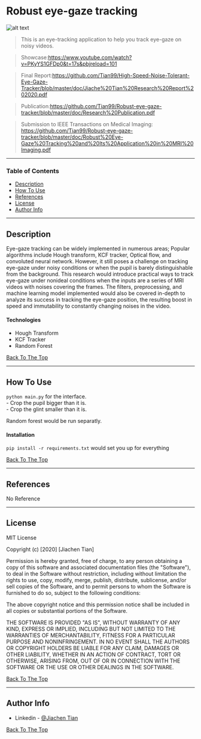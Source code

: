 # Robust eye-gaze tracking

![alt text](https://github.com/Tian99/Robust-eye-gaze-tracker/blob/master/input/Screen%20Shot%202020-12-28%20at%202.02.07%20PM.png)

> This is an eye-tracking application to help you track eye-gaze on noisy videos.

> Showcase:https://www.youtube.com/watch?v=PKyYS1GFDp0&t=17s&pbjreload=101

> Final Report:https://github.com/Tian99/High-Speed-Noise-Tolerant-Eye-Gaze-Tracker/blob/master/doc/Jiache%20Tian%20Research%20Report%202020.pdf

> Publication:https://github.com/Tian99/Robust-eye-gaze-tracker/blob/master/doc/Research%20Publication.pdf

> Submission to IEEE Transactions on Medical Imaging: https://github.com/Tian99/Robust-eye-gaze-tracker/blob/master/doc/Robust%20Eye-Gaze%20Tracking%20and%20Its%20Application%20in%20MRI%20Imaging.pdf
---

### Table of Contents

- [Description](#description)
- [How To Use](#how-to-use)
- [References](#references)
- [License](#license)
- [Author Info](#author-info)

---

## Description

Eye-gaze tracking can be widely implemented in numerous areas; Popular algorithms include Hough transform, KCF tracker, Optical flow, and convoluted neural network. However, it still poses a challenge on tracking eye-gaze under noisy conditions or when the pupil is barely distinguishable from the background. This research would introduce practical ways to track eye-gaze under nonideal conditions when the inputs are a series of MRI videos with noises covering the frames. The filters, preprocessing, and machine learning model implemented would also be covered in-depth to analyze its success in tracking the eye-gaze position, the resulting boost in speed and immutability to constantly changing noises in the video.

#### Technologies

- Hough Transform
- KCF Tracker
- Random Forest

[Back To The Top](#Robust-eye-gaze-tracking)

---

## How To Use

`python main.py` for the interface.\
	- Crop the pupil bigger than it is.\
	- Crop the glint smaller than it is.

Random forest would be run separatly. 

#### Installation

`pip install -r requirements.txt` would set you up for everything

[Back To The Top](#Robust-eye-gaze-tracking)

---

## References
No Reference

---

## License

MIT License

Copyright (c) [2020] [Jiachen Tian]

Permission is hereby granted, free of charge, to any person obtaining a copy
of this software and associated documentation files (the "Software"), to deal
in the Software without restriction, including without limitation the rights
to use, copy, modify, merge, publish, distribute, sublicense, and/or sell
copies of the Software, and to permit persons to whom the Software is
furnished to do so, subject to the following conditions:

The above copyright notice and this permission notice shall be included in all
copies or substantial portions of the Software.

THE SOFTWARE IS PROVIDED "AS IS", WITHOUT WARRANTY OF ANY KIND, EXPRESS OR
IMPLIED, INCLUDING BUT NOT LIMITED TO THE WARRANTIES OF MERCHANTABILITY,
FITNESS FOR A PARTICULAR PURPOSE AND NONINFRINGEMENT. IN NO EVENT SHALL THE
AUTHORS OR COPYRIGHT HOLDERS BE LIABLE FOR ANY CLAIM, DAMAGES OR OTHER
LIABILITY, WHETHER IN AN ACTION OF CONTRACT, TORT OR OTHERWISE, ARISING FROM,
OUT OF OR IN CONNECTION WITH THE SOFTWARE OR THE USE OR OTHER DEALINGS IN THE
SOFTWARE.

[Back To The Top](#Robust-eye-gaze-tracking)

---

## Author Info

- Linkedin - [@Jiachen Tian](https://www.linkedin.com/in/jiachen-tian-756016180/)

[Back To The Top](#Robust-eye-gaze-tracking)

